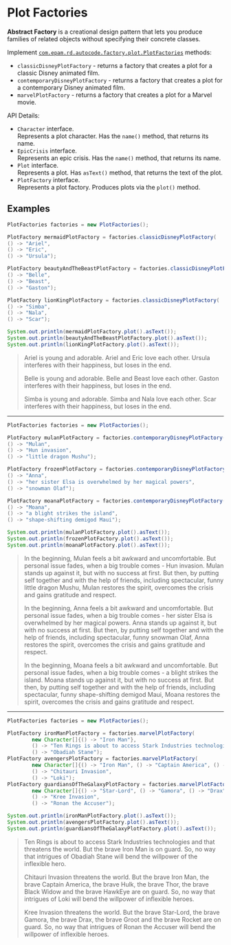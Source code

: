 # Plot Factories
**Abstract Factory** is a creational design pattern that lets you produce families of related objects without specifying their concrete classes.

Implement [`com.epam.rd.autocode.factory.plot.PlotFactories`](src/main/java/com/epam/rd/autocode/factory/plot/PlotFactories.java) methods:
- `classicDisneyPlotFactory` - returns a factory that creates a plot for a classic Disney animated film.
- `contemporaryDisneyPlotFactory` - returns a factory that creates a plot for a contemporary Disney animated film.
- `marvelPlotFactory` - returns a factory that creates a plot for a Marvel movie.

API Details:
- `Character` interface.\
  Represents a plot character. Has the `name()` method, that returns its name.
- `EpicCrisis` interface.\
  Represents an epic crisis. Has the `name()` method, that returns its name.
- `Plot` interface.\
  Represents a plot. Has `asText()` method, that returns the text of the plot.
- `PlotFactory` interface.\
  Represents a plot factory. Produces plots via the `plot()` method.

## Examples

```java
PlotFactories factories = new PlotFactories();

PlotFactory mermaidPlotFactory = factories.classicDisneyPlotFactory(
() -> "Ariel",
() -> "Eric",
() -> "Ursula");

PlotFactory beautyAndTheBeastPlotFactory = factories.classicDisneyPlotFactory(
() -> "Belle",
() -> "Beast",
() -> "Gaston");

PlotFactory lionKingPlotFactory = factories.classicDisneyPlotFactory(
() -> "Simba",
() -> "Nala",
() -> "Scar");

System.out.println(mermaidPlotFactory.plot().asText());
System.out.println(beautyAndTheBeastPlotFactory.plot().asText());
System.out.println(lionKingPlotFactory.plot().asText());
```

> Ariel is young and adorable. Ariel and Eric love each other. Ursula interferes with their happiness, but loses in the end.
> 
> Belle is young and adorable. Belle and Beast love each other. Gaston interferes with their happiness, but loses in the end.
> 
> Simba is young and adorable. Simba and Nala love each other. Scar interferes with their happiness, but loses in the end.

---
```java
PlotFactories factories = new PlotFactories();

PlotFactory mulanPlotFactory = factories.contemporaryDisneyPlotFactory(
() -> "Mulan",
() -> "Hun invasion",
() -> "little dragon Mushu");

PlotFactory frozenPlotFactory = factories.contemporaryDisneyPlotFactory(
() -> "Anna",
() -> "her sister Elsa is overwhelmed by her magical powers",
() -> "snowman Olaf");

PlotFactory moanaPlotFactory = factories.contemporaryDisneyPlotFactory(
() -> "Moana",
() -> "a blight strikes the island",
() -> "shape-shifting demigod Maui");

System.out.println(mulanPlotFactory.plot().asText());
System.out.println(frozenPlotFactory.plot().asText());
System.out.println(moanaPlotFactory.plot().asText());
```

> In the beginning, Mulan feels a bit awkward and uncomfortable. But personal issue fades, when a big trouble comes - Hun invasion. Mulan stands up against it, but with no success at first. But then, by putting self together and with the help of friends, including spectacular, funny little dragon Mushu, Mulan restores the spirit, overcomes the crisis and gains gratitude and respect.
> 
> In the beginning, Anna feels a bit awkward and uncomfortable. But personal issue fades, when a big trouble comes - her sister Elsa is overwhelmed by her magical powers. Anna stands up against it, but with no success at first. But then, by putting self together and with the help of friends, including spectacular, funny snowman Olaf, Anna restores the spirit, overcomes the crisis and gains gratitude and respect.
> 
> In the beginning, Moana feels a bit awkward and uncomfortable. But personal issue fades, when a big trouble comes - a blight strikes the island. Moana stands up against it, but with no success at first. But then, by putting self together and with the help of friends, including spectacular, funny shape-shifting demigod Maui, Moana restores the spirit, overcomes the crisis and gains gratitude and respect.

---
```java
PlotFactories factories = new PlotFactories();

PlotFactory ironManPlotFactory = factories.marvelPlotFactory(
        new Character[]{() -> "Iron Man"},
        () -> "Ten Rings is about to access Stark Industries technologies and that",
        () -> "Obadiah Stane");
PlotFactory avengersPlotFactory = factories.marvelPlotFactory(
        new Character[]{() -> "Iron Man", () -> "Captain America", () -> "Hulk", () -> "Thor", () -> "Black Widow", () -> "HawkEye"},
        () -> "Chitauri Invasion",
        () -> "Loki");
PlotFactory guardiansOfTheGalaxyPlotFactory = factories.marvelPlotFactory(
        new Character[]{() -> "Star-Lord", () -> "Gamora", () -> "Drax", () -> "Groot", () -> "Rocket"},
        () -> "Kree Invasion",
        () -> "Ronan the Accuser");

System.out.println(ironManPlotFactory.plot().asText());
System.out.println(avengersPlotFactory.plot().asText());
System.out.println(guardiansOfTheGalaxyPlotFactory.plot().asText());
```

> Ten Rings is about to access Stark Industries technologies and that threatens the world. But the brave Iron Man is on guard. So, no way that intrigues of Obadiah Stane will bend the willpower of the inflexible hero.
> 
> Chitauri Invasion threatens the world. But the brave Iron Man, the brave Captain America, the brave Hulk, the brave Thor, the brave Black Widow and the brave HawkEye are on guard. So, no way that intrigues of Loki will bend the willpower of inflexible heroes.
> 
> Kree Invasion threatens the world. But the brave Star-Lord, the brave Gamora, the brave Drax, the brave Groot and the brave Rocket are on guard. So, no way that intrigues of Ronan the Accuser will bend the willpower of inflexible heroes.
